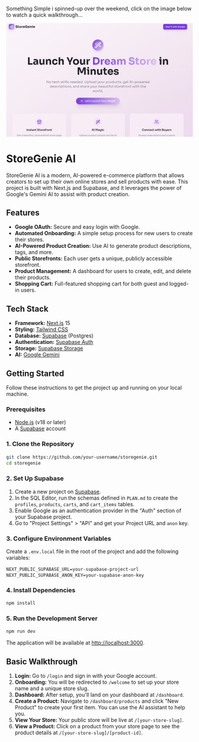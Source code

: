 Something Simple i spinned-up over the weekend, click on the image below to watch a quick walkthrough... 

[![Watch the demo](Landing%20Page.png)]([https://www.loom.com/share/your-video-id](https://www.loom.com/share/51fd640b8aae4a2fa2a4c01a40174a2a?sid=da1fa74a-8dc9-4181-98a3-532ed36e6e51))


# StoreGenie AI

StoreGenie AI is a modern, AI-powered e-commerce platform that allows creators to set up their own online stores and sell products with ease. This project is built with Next.js and Supabase, and it leverages the power of Google's Gemini AI to assist with product creation.

## Features

- **Google OAuth:** Secure and easy login with Google.
- **Automated Onboarding:** A simple setup process for new users to create their stores.
- **AI-Powered Product Creation:** Use AI to generate product descriptions, tags, and more.
- **Public Storefronts:** Each user gets a unique, publicly accessible storefront.
- **Product Management:** A dashboard for users to create, edit, and delete their products.
- **Shopping Cart:** Full-featured shopping cart for both guest and logged-in users.

## Tech Stack

- **Framework:** [Next.js](https://nextjs.org/) 15
- **Styling:** [Tailwind CSS](https://tailwindcss.com/)
- **Database:** [Supabase](https://supabase.io/) (Postgres)
- **Authentication:** [Supabase Auth](https://supabase.io/docs/guides/auth)
- **Storage:** [Supabase Storage](https://supabase.io/docs/guides/storage)
- **AI:** [Google Gemini](https://ai.google.dev/)

## Getting Started

Follow these instructions to get the project up and running on your local machine.

### Prerequisites

- [Node.js](https://nodejs.org/en/) (v18 or later)
- A [Supabase](https://supabase.io/) account

### 1. Clone the Repository

```bash
git clone https://github.com/your-username/storegenie.git
cd storegenie
```

### 2. Set Up Supabase

1.  Create a new project on [Supabase](https://supabase.io/).
2.  In the SQL Editor, run the schemas defined in `PLAN.md` to create the `profiles`, `products`, `carts`, and `cart_items` tables.
3.  Enable Google as an authentication provider in the "Auth" section of your Supabase project.
4.  Go to "Project Settings" > "API" and get your Project URL and `anon` key.

### 3. Configure Environment Variables

Create a `.env.local` file in the root of the project and add the following variables:

```
NEXT_PUBLIC_SUPABASE_URL=your-supabase-project-url
NEXT_PUBLIC_SUPABASE_ANON_KEY=your-supabase-anon-key
```

### 4. Install Dependencies

```bash
npm install
```

### 5. Run the Development Server

```bash
npm run dev
```

The application will be available at [http://localhost:3000](http://localhost:3000).

## Basic Walkthrough

1.  **Login:** Go to `/login` and sign in with your Google account.
2.  **Onboarding:** You will be redirected to `/welcome` to set up your store name and a unique store slug.
3.  **Dashboard:** After setup, you'll land on your dashboard at `/dashboard`.
4.  **Create a Product:** Navigate to `/dashboard/products` and click "New Product" to create your first item. You can use the AI assistant to help you.
5.  **View Your Store:** Your public store will be live at `/[your-store-slug]`.
6.  **View a Product:** Click on a product from your store page to see the product details at `/[your-store-slug]/[product-id]`.
